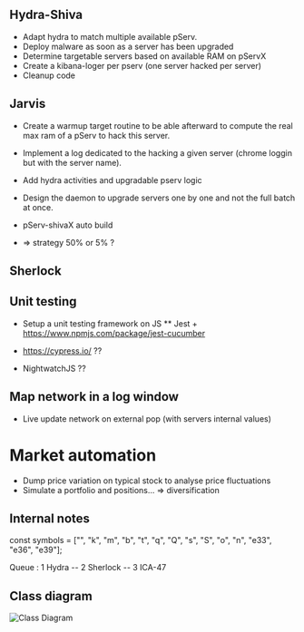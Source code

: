## Hydra-Shiva

* Adapt hydra to match multiple available pServ.
* Deploy malware as soon as a server has been upgraded
* Determine targetable servers based on available RAM on pServX
* Create a kibana-loger per pserv (one server hacked per server)
* Cleanup code
  
## Jarvis

* Create a warmup target routine to be able afterward to compute the real max ram of a pServ to hack this server.
* Implement a log dedicated to the hacking a given server (chrome loggin but with the server name).

* Add hydra activities and upgradable pserv logic
* Design the daemon to upgrade servers one by one and not the full batch at once.
* pServ-shivaX auto build
* => strategy 50% or 5% ?

## Sherlock



## Unit testing

* Setup a unit testing framework on JS
** Jest + https://www.npmjs.com/package/jest-cucumber

* https://cypress.io/ ??
* NightwatchJS ??
    
## Map network in a log window

* Live update network on external pop (with servers internal values)

# Market automation

* Dump price variation on typical stock to analyse price fluctuations
* Simulate a portfolio and positions... => diversification

## Internal notes
const symbols = ["", "k", "m", "b", "t", "q", "Q", "s", "S", "o", "n", "e33", "e36", "e39"];

Queue : 1 Hydra -- 2 Sherlock -- 3 ICA-47

## Class diagram
![Class Diagram](http://www.plantuml.com/plantuml/proxy?cache=no&src=https://raw.githubusercontent.com/Desvart/bitburner/main/assets/classdiagram.iuml)
